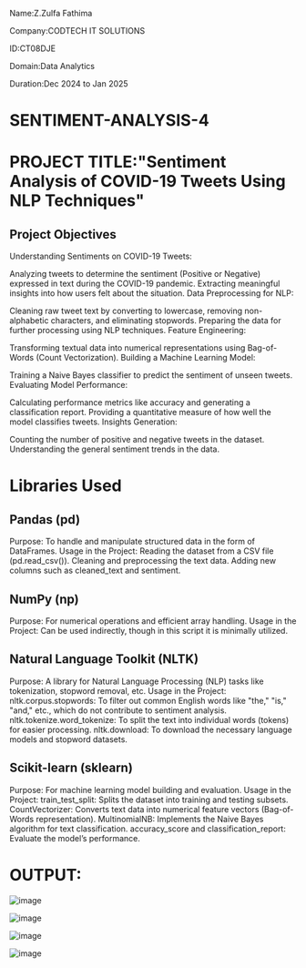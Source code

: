 Name:Z.Zulfa Fathima

Company:CODTECH IT SOLUTIONS

ID:CT08DJE

Domain:Data Analytics

Duration:Dec 2024 to Jan 2025





# SENTIMENT-ANALYSIS-4


# PROJECT TITLE:"Sentiment Analysis of COVID-19 Tweets Using NLP Techniques"


## Project Objectives
Understanding Sentiments on COVID-19 Tweets:

Analyzing tweets to determine the sentiment (Positive or Negative) expressed in text during the COVID-19 pandemic.
Extracting meaningful insights into how users felt about the situation.
Data Preprocessing for NLP:

Cleaning raw tweet text by converting to lowercase, removing non-alphabetic characters, and eliminating stopwords.
Preparing the data for further processing using NLP techniques.
Feature Engineering:

Transforming textual data into numerical representations using Bag-of-Words (Count Vectorization).
Building a Machine Learning Model:

Training a Naive Bayes classifier to predict the sentiment of unseen tweets.
Evaluating Model Performance:

Calculating performance metrics like accuracy and generating a classification report.
Providing a quantitative measure of how well the model classifies tweets.
Insights Generation:

Counting the number of positive and negative tweets in the dataset.
Understanding the general sentiment trends in the data.




# Libraries Used
## Pandas (pd)

Purpose: To handle and manipulate structured data in the form of DataFrames.
Usage in the Project:
Reading the dataset from a CSV file (pd.read_csv()).
Cleaning and preprocessing the text data.
Adding new columns such as cleaned_text and sentiment.
## NumPy (np)

Purpose: For numerical operations and efficient array handling.
Usage in the Project:
Can be used indirectly, though in this script it is minimally utilized.
## Natural Language Toolkit (NLTK)

Purpose: A library for Natural Language Processing (NLP) tasks like tokenization, stopword removal, etc.
Usage in the Project:
nltk.corpus.stopwords: To filter out common English words like "the," "is," "and," etc., which do not contribute to sentiment analysis.
nltk.tokenize.word_tokenize: To split the text into individual words (tokens) for easier processing.
nltk.download: To download the necessary language models and stopword datasets.
## Scikit-learn (sklearn)

Purpose: For machine learning model building and evaluation.
Usage in the Project:
train_test_split: Splits the dataset into training and testing subsets.
CountVectorizer: Converts text data into numerical feature vectors (Bag-of-Words representation).
MultinomialNB: Implements the Naive Bayes algorithm for text classification.
accuracy_score and classification_report: Evaluate the model’s performance.


# OUTPUT:

![image](https://github.com/user-attachments/assets/7ba7f9d0-efdc-4e53-9f50-b474a0e479db)


![image](https://github.com/user-attachments/assets/71736ec1-20ca-441d-906b-357c92fa1f52)


![image](https://github.com/user-attachments/assets/1b109091-5fd8-4452-b071-0c4a42691e34)


![image](https://github.com/user-attachments/assets/dc1f0b3f-7ca9-49ec-87a5-0383a6716126)
